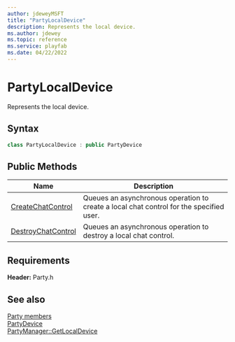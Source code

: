 ```yaml
---
author: jdeweyMSFT
title: "PartyLocalDevice"
description: Represents the local device.
ms.author: jdewey
ms.topic: reference
ms.service: playfab
ms.date: 04/22/2022
---
```


# PartyLocalDevice  

Represents the local device.  

## Syntax  
  
```cpp  
class PartyLocalDevice : public PartyDevice  
```  
  
## Public Methods  
  
| Name | Description |  
| --- | --- |  
| [CreateChatControl](methods/partylocaldevice_createchatcontrol.md) | Queues an asynchronous operation to create a local chat control for the specified user. |  
| [DestroyChatControl](methods/partylocaldevice_destroychatcontrol.md) | Queues an asynchronous operation to destroy a local chat control. |  

  
  
## Requirements  
  
**Header:** Party.h
  
## See also  
[Party members](../../party_members.md)  
[PartyDevice](../PartyDevice/partydevice.md)  
[PartyManager::GetLocalDevice](../PartyManager/methods/partymanager_getlocaldevice.md)
  
  
  
